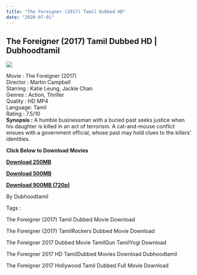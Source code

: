 ```yaml
---
title: "The Foreigner (2017) Tamil Dubbed HD"
date: "2020-07-01"
---
```


## The Foreigner (2017) Tamil Dubbed HD | Dubhoodtamil

[![](https://1.bp.blogspot.com/-ZdTxUUJeoYI/Xvxt8aBLLCI/AAAAAAAABlA/RuhOy1_j9cEDq7dTSFMU9BVysHBqTVIngCNcBGAsYHQ/s640/23c979de883a1c7c2e6afccffd2567bb.jpg)](https://1.bp.blogspot.com/-ZdTxUUJeoYI/Xvxt8aBLLCI/AAAAAAAABlA/RuhOy1_j9cEDq7dTSFMU9BVysHBqTVIngCNcBGAsYHQ/s1600/23c979de883a1c7c2e6afccffd2567bb.jpg)

Movie : The Foreigner (2017)  
Director : Martin Campbell  
Starring : Katie Leung, Jackie Chan  
Genres : Action, Thriller  
Quality : HD MP4  
Language: Tamil  
Rating : 7.5/10  
**Synopsis :** A humble businessman with a buried past seeks justice when his daughter is killed in an act of terrorism. A cat-and-mouse conflict ensues with a government official, whose past may hold clues to the killers’ identities.

**Click Below to Download Movies**

**[Download 250MB](https://oncehelp.com/The-Foreigner-250MB)**

**[Download 500MB](https://oncehelp.com/The-Foreigner-500MB)**

**[Download 900MB (720p)](https://oncehelp.com/The-Foreigner-900MB)**

By Dubhoodtamil

  

Tags :

  

The Foreigner (2017) Tamil Dubbed Movie Download

  

The Foreigner (2017) TamilRockers Dubbed Movie Download

  

The Foreigner 2017 Dubbed Movie TamilGun TamilYogi Download

  

The Foreigner 2017 HD TamilDubbed Movies Download Dubhoodtamil

  

The Foreigner 2017 Hollywood Tamil Dubbed Full Movie Download
